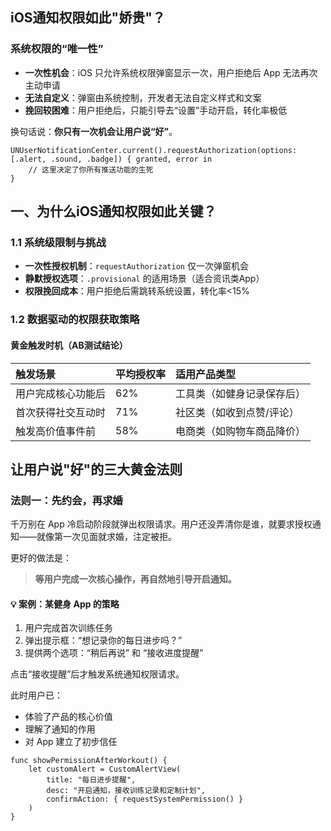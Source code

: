 ## iOS通知权限如此"娇贵"？

### 系统权限的“唯一性”

- **一次性机会**：iOS 只允许系统权限弹窗显示一次，用户拒绝后 App 无法再次主动申请
- **无法自定义**：弹窗由系统控制，开发者无法自定义样式和文案
- **挽回较困难**：用户拒绝后，只能引导去“设置”手动开启，转化率极低

换句话说：**你只有一次机会让用户说“好”**。

```
UNUserNotificationCenter.current().requestAuthorization(options: [.alert, .sound, .badge]) { granted, error in
    // 这里决定了你所有推送功能的生死
}
```





## 一、为什么iOS通知权限如此关键？

### 1.1 系统级限制与挑战

- **一次性授权机制**：`requestAuthorization` 仅一次弹窗机会
- **静默授权选项**：`.provisional` 的适用场景（适合资讯类App）
- **权限挽回成本**：用户拒绝后需跳转系统设置，转化率<15%

### 1.2 数据驱动的权限获取策略

#### 黄金触发时机（AB测试结论）

| 触发场景           | 平均授权率 | 适用产品类型               |
| :----------------- | :--------- | :------------------------- |
| 用户完成核心功能后 | 62%        | 工具类（如健身记录保存后） |
| 首次获得社交互动时 | 71%        | 社区类（如收到点赞/评论）  |
| 触发高价值事件前   | 58%        | 电商类（如购物车商品降价） |

## 让用户说"好"的三大黄金法则

### 法则一：先约会，再求婚

千万别在 App 冷启动阶段就弹出权限请求。用户还没弄清你是谁，就要求授权通知——就像第一次见面就求婚，注定被拒。

更好的做法是：

> **等用户完成一次核心操作，再自然地引导开启通知。**

#### 💡 案例：某健身 App 的策略

1. 用户完成首次训练任务
2. 弹出提示框：“想记录你的每日进步吗？”
3. 提供两个选项：“稍后再说” 和 “接收进度提醒”

点击“接收提醒”后才触发系统通知权限请求。

此时用户已：

- 体验了产品的核心价值
- 理解了通知的作用
- 对 App 建立了初步信任

```
func showPermissionAfterWorkout() {
    let customAlert = CustomAlertView(
        title: "每日进步提醒",
        desc: "开启通知，接收训练记录和定制计划",
        confirmAction: { requestSystemPermission() }
    )
}
```

